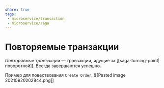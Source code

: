 ```yaml
---
share: true
tags:
 - microservice/transaction
 - microservice/saga
---
```

# Повторяемые транзакции
*Повторяемые транзакции* — транзакции, идущие за [[saga-turning-point|поворотной]]. Всегда завершаются успешно.

Пример для повествования `Create Order`.
![[Pasted image 20210920202844.png]]